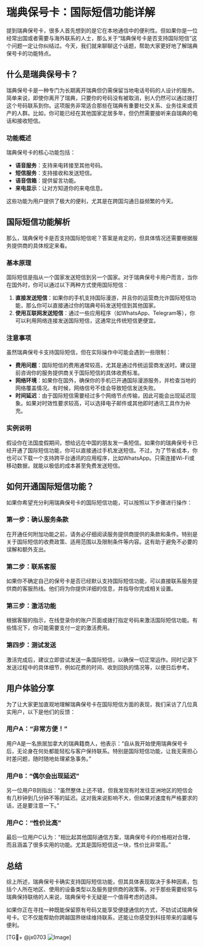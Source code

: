 # 瑞典保号卡：国际短信功能详解

提到瑞典保号卡，很多人首先想到的是它在本地通信中的便利性。但如果你是一位经常出国或者需要与海外联系的人士，那么关于“瑞典保号卡是否支持国际短信”这个问题一定让你纠结过。今天，我们就来聊聊这个话题，帮助大家更好地了解瑞典保号卡的功能特点。

## 什么是瑞典保号卡？

瑞典保号卡是一种专门为长期离开瑞典但仍需保留当地电话号码的人设计的服务。简单来说，即使你离开了瑞典，只要你的号码没有被取消，别人仍然可以通过拨打这个号码联系到你。这项服务非常适合那些在瑞典有重要社交关系、业务往来或资产的人群。比如，你可能已经在其他国家定居多年，但仍然需要接听来自瑞典的电话和接收短信。

### 功能概述

瑞典保号卡的核心功能包括：
- **语音服务**：支持来电转接至其他号码。
- **短信服务**：支持接收和发送短信。
- **语音信箱**：提供留言功能。
- **来电显示**：让对方知道你的来电信息。

这些功能为用户提供了极大的便利，尤其是在跨国沟通日益频繁的今天。

## 国际短信功能解析

那么，瑞典保号卡是否支持国际短信呢？答案是肯定的，但具体情况还需要根据服务提供商的具体规定来看。

### 基本原理

国际短信是指从一个国家发送短信到另一个国家。对于瑞典保号卡用户而言，当你在国外时，你可以通过以下两种方式使用国际短信：
1. **直接发送短信**：如果你的手机支持国际漫游，并且你的运营商允许国际短信功能，那么你可以直接通过你的瑞典号码发送短信到其他国家。
2. **使用互联网发送短信**：通过一些应用程序（如WhatsApp、Telegram等），你可以利用网络连接发送国际短信，这通常比传统短信更便宜。

### 注意事项

虽然瑞典保号卡支持国际短信，但在实际操作中可能会遇到一些限制：
- **费用问题**：国际短信的费用通常较高，尤其是通过传统运营商发送时。建议提前咨询你的服务提供商关于国际短信的具体收费标准。
- **网络环境**：如果你在国外，确保你的手机已开通国际漫游服务，并检查当地的网络覆盖情况。有时候，网络信号不佳会导致短信发送失败。
- **时间延迟**：由于国际短信需要经过多个网络节点传输，因此可能会出现延迟现象。如果对时效性要求较高，可以选择电子邮件或其他即时通讯工具作为补充。

### 实例说明

假设你在法国度假期间，想给远在中国的朋友发一条短信。如果你的瑞典保号卡已经开通了国际短信功能，你可以直接通过手机发送短信。不过，为了节省成本，你也可以下载一个支持跨平台通讯的应用程序，比如WhatsApp。只需连接Wi-Fi或移动数据，就能以极低的成本甚至免费发送短信。

## 如何开通国际短信功能？

如果你希望充分利用瑞典保号卡的国际短信功能，可以按照以下步骤进行操作：

### 第一步：确认服务条款

在开通任何附加功能之前，请务必仔细阅读服务提供商提供的条款和条件。特别是关于国际短信的收费政策、适用范围以及限制条件等内容。这有助于避免不必要的误解和额外支出。

### 第二步：联系客服

如果你不确定自己的保号卡是否已经默认支持国际短信功能，可以直接联系服务提供商的客服热线。他们将为你提供详细的信息，并指导你完成相关设置。

### 第三步：激活功能

根据客服的指示，在线登录你的账户页面或拨打指定号码来激活国际短信功能。有些情况下，你可能需要支付一定的激活费用。

### 第四步：测试发送

激活完成后，建议立即尝试发送一条国际短信，以确保一切正常运作。同时记录下发送过程中的具体细节，例如花费的时间、收到回执的情况等，以便日后参考。

## 用户体验分享

为了让大家更加直观地理解瑞典保号卡在国际短信方面的表现，我们采访了几位真实用户，以下是他们的反馈：

### 用户A：“非常方便！”

用户A是一名旅居加拿大的瑞典籍商人，他表示：“自从我开始使用瑞典保号卡后，无论身在何处都能轻松与客户保持联系。特别是国际短信功能，让我无需担心时差问题，随时随地处理紧急事务。”

### 用户B：“偶尔会出现延迟”

另一位用户B则指出：“虽然整体上还不错，但我发现有时发往亚洲地区的短信会有几秒钟到几分钟不等的延迟。这对我来说影响不大，但如果对速度有严格要求的话，还是要注意一下。”

### 用户C：“性价比高”

最后一位用户C认为：“相比起其他国际通信方案，瑞典保号卡的价格相对合理，而且涵盖了很多实用的功能。尤其是国际短信这一块，性价比非常高。”

## 总结

综上所述，瑞典保号卡确实支持国际短信功能，但其具体表现取决于多种因素，包括个人所在地区、使用的设备类型以及服务提供商的政策等。对于那些需要经常与瑞典保持联络的人来说，瑞典保号卡无疑是一个值得考虑的选择。

如果你正在寻找一种既能保留原有号码又能享受便捷通信的方式，不妨试试瑞典保号卡。它不仅能帮助你跨越国界继续维持联系，还能让你感受到科技带来的温暖与便利。

[TG💪+ @jx0703 ![Image](https://github.com/user-attachments/assets/dbca1d08-cadb-493c-b0ec-ad6f7a83f270)]